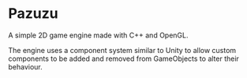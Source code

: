 # Pazuzu
A simple 2D game engine made with C++ and OpenGL.

The engine uses a component system similar to Unity to allow custom components to be added and removed from GameObjects to alter their behaviour.
